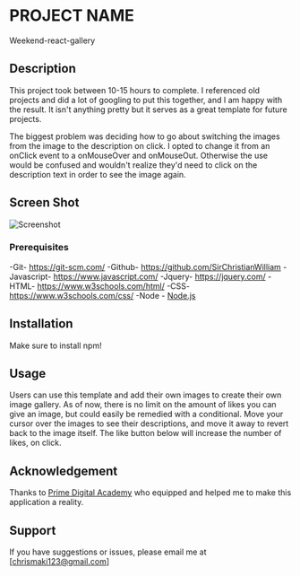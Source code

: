 # PROJECT NAME
Weekend-react-gallery
## Description
This project took between 10-15 hours to complete. 
I referenced old projects and did a lot of googling to put this together,
and I am happy with the result. It isn't anything pretty but it serves as
a great template for future projects.

The biggest problem was deciding how to go about switching the images from
the image to the description on click. I opted to change it from an onClick
event to a onMouseOver and onMouseOut. Otherwise the use would be confused and wouldn't realize they'd need to click on the description text in order to see the image again. 

## Screen Shot
![Screenshot](/Users/mymac/PrimeFolder/AllTier1Projects/TIER2/week10/group-fs-react-shopping-list/weekend-react-gallery/public/images/reactGallerySC.png)

### Prerequisites

-Git- https://git-scm.com/
-Github- https://github.com/SirChristianWilliam
-Javascript- https://www.javascript.com/
-Jquery- https://jquery.com/
-HTML- https://www.w3schools.com/html/
-CSS- https://www.w3schools.com/css/
-Node - [Node.js](https://nodejs.org/en/)

## Installation

Make sure to install npm!

## Usage
Users can use this template and add their own images to create their own image gallery. As of now, there is no limit on the amount of likes you can give an image, but could easily be remedied with a conditional. Move your cursor over the images to see their descriptions, and move it away to revert back to the image itself. The like button below will increase the number of likes, on click. 

## Acknowledgement
Thanks to [Prime Digital Academy](www.primeacademy.io) who equipped and helped me to make this application a reality.

## Support
If you have suggestions or issues, please email me at [chrismaki123@gmail.com]